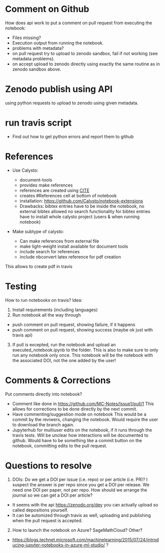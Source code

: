 # Comment on Github
How does api work to put a comment on pull request from executing the notebook:
 - Files missing?
 - Execution output from running the notebook.
 - problems with metadata?
 - on pull request try to upload to zenodo sandbox, fail if not working (see metadata problems).
 - on accept upload to zenodo directly using exactly the same routine as in zenodo sandbox above.
 
# Zenodo publish using API
using python requests to upload to zenodo using given metadata.

# run travis script
- Find out how to get python errors and report them to github


# References
 - Use Calysto:
   * document-tools
   * provides make references
   * references are created using [CITE](#cite-<bibtex_cite_key)
   * creates #References cell at bottom of notebook
   * installation: https://github.com/Calysto/notebook-extensions
   * Drawbacks: 
     bibtex entries have to be inside the notebook, no external bibtex allowed
     no search functionality for bibtex entries
     have to install whole calysto project (users & when running notebook)

 - Make subtype of calysto:
   * Can make references from external file
   * make light-weight install available for document tools
   * include search for references
   * include nbconvert latex reference for pdf creation

This allows to create pdf in travis

# Testing

How to run notebooks on travis?
Idea:
 1. Install requirements (including languages)
 2. Run notebook all the way through
   - push comment on pull request, showing failure, if it happens
   - push comment on pull request, showing success (maybe ok just with travis api)
 3. If pull is excepted, run the notebook and upload an executed_notebook.ipynb to the folder. This is also to make sure to only run any notebook only once. This notebook will be the notebook with the associated DOI, not the one added by the user!

# Comments & Corrections

Put comments directly into notebook? 
 - Comment like done in https://github.com/MC-Notes/Issue1/pull/1
    This allows for corrections to be done directly by the next commit.
 - Have commenting/suggestion mode on notebook
    This would be a commit by the reviwers, changing the notebook.
    Would require the user to download the branch again.
 - Jupyterhub for multiuser edits on the notebook, if it runs through the travis tests.
    Will be unclear how interactions will be documented to github. Would have to be something like a commit button on the notebook, committing edits to the pull request.

# Questions to resolve

1. DOIs: Do we get a DOI per issue (i.e. repo) or per article (i.e. PR)? I suspect the answer is per repo since you get a DOI per release. We need one DOI per paper, not per repo. How should we arrange the journal so we can get a DOI per article?
 - It seems with the api https://zenodo.org/dev you can actually upload so called depositions yourself. 
 - It can be automized through travis as well, uploading and publishing when the pull request is accepted.
2. How to launch the notebook on Azure? SageMathCloud? Other?
 - https://blogs.technet.microsoft.com/machinelearning/2015/07/24/introducing-jupyter-notebooks-in-azure-ml-studio/  ?
